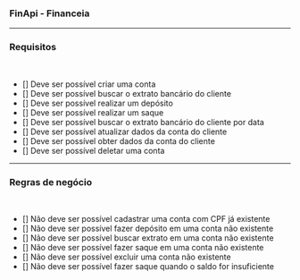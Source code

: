 ### FinApi - Financeia

---

### Requisitos
<br/>

- [] Deve ser possível criar uma conta <br/>
- [] Deve ser possível buscar o extrato bancário do cliente <br/>
- [] Deve ser possível realizar um depósito <br/>
- [] Deve ser possível realizar um saque <br/>
- [] Deve ser possível buscar o extrato bancário do cliente por data <br/>
- [] Deve ser possível atualizar dados da conta do cliente <br/>
- [] Deve ser possível obter dados da conta do cliente <br/>
- [] Deve ser possível deletar uma conta <br/>

---

### Regras de negócio
<br/>

- [] Não deve ser possível cadastrar uma conta com CPF já existente <br/>
- [] Não deve ser possível fazer depósito em uma conta não existente <br/>
- [] Não deve ser possível buscar extrato em uma conta não existente <br/>
- [] Não deve ser possível fazer saque em uma conta não existente <br/>
- [] Não deve ser possível excluir uma conta não existente <br/>
- [] Não deve ser possível fazer saque quando o saldo for insuficiente <br/>
